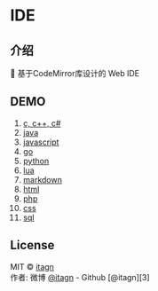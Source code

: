# IDE

## 介绍  
:penguin: 基于CodeMirror库设计的 Web IDE  
## DEMO  

1. [c, c++, c#](https://itagn.github.io/IDE/demo/c)
1. [java](https://itagn.github.io/IDE/demo/java)
1. [javascript](https://itagn.github.io/IDE/demo/javascript)
1. [go](https://itagn.github.io/IDE/demo/go)
1. [python](https://itagn.github.io/IDE/demo/python)
1. [lua](https://itagn.github.io/IDE/demo/lua)
1. [markdown](https://itagn.github.io/IDE/demo/markdown)
1. [html](https://itagn.github.io/IDE/demo/htmlMixed)
1. [php](https://itagn.github.io/IDE/demo/php)
1. [css](https://itagn.github.io/IDE/demo/css)
1. [sql](https://itagn.github.io/IDE/demo/sql)

## License
MIT © [itagn][1]  
作者: 微博 [@itagn][2] - Github [@itagn][3] 

[1]: https://weibo.com/p/1005053782707172
[2]: https://github.com/itagn